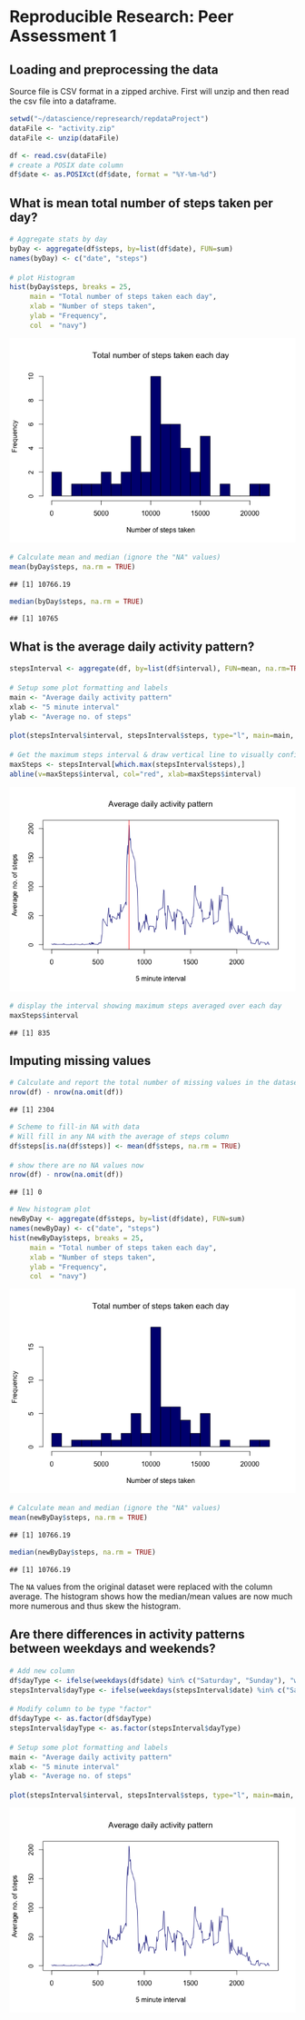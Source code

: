 # Reproducible Research: Peer Assessment 1


## Loading and preprocessing the data
Source file is CSV format in a zipped archive. First will unzip and then read the csv file into a dataframe.

```r
setwd("~/datascience/represearch/repdataProject")
dataFile <- "activity.zip"
dataFile <- unzip(dataFile)
```


```r
df <- read.csv(dataFile)
# create a POSIX date column
df$date <- as.POSIXct(df$date, format = "%Y-%m-%d")
```

## What is mean total number of steps taken per day?


```r
# Aggregate stats by day
byDay <- aggregate(df$steps, by=list(df$date), FUN=sum)
names(byDay) <- c("date", "steps")

# plot Histogram
hist(byDay$steps, breaks = 25, 
     main = "Total number of steps taken each day",
     xlab = "Number of steps taken",
     ylab = "Frequency",
     col  = "navy")
```

![](PA1_template_files/figure-html/unnamed-chunk-3-1.png)<!-- -->

```r
# Calculate mean and median (ignore the "NA" values)
mean(byDay$steps, na.rm = TRUE)
```

```
## [1] 10766.19
```

```r
median(byDay$steps, na.rm = TRUE)
```

```
## [1] 10765
```


## What is the average daily activity pattern?


```r
stepsInterval <- aggregate(df, by=list(df$interval), FUN=mean, na.rm=TRUE)

# Setup some plot formatting and labels
main <- "Average daily activity pattern"
xlab <- "5 minute interval"
ylab <- "Average no. of steps"

plot(stepsInterval$interval, stepsInterval$steps, type="l", main=main, xlab=xlab, ylab=ylab, col="navy")

# Get the maximum steps interval & draw vertical line to visually confirm accuracy
maxSteps <- stepsInterval[which.max(stepsInterval$steps),]
abline(v=maxSteps$interval, col="red", xlab=maxSteps$interval)
```

![](PA1_template_files/figure-html/unnamed-chunk-4-1.png)<!-- -->

```r
# display the interval showing maximum steps averaged over each day
maxSteps$interval
```

```
## [1] 835
```


## Imputing missing values


```r
# Calculate and report the total number of missing values in the dataset (i.e. the total number of rows with 
nrow(df) - nrow(na.omit(df))
```

```
## [1] 2304
```

```r
# Scheme to fill-in NA with data
# Will fill in any NA with the average of steps column
df$steps[is.na(df$steps)] <- mean(df$steps, na.rm = TRUE)

# show there are no NA values now
nrow(df) - nrow(na.omit(df))
```

```
## [1] 0
```

```r
# New histogram plot
newByDay <- aggregate(df$steps, by=list(df$date), FUN=sum)
names(newByDay) <- c("date", "steps")
hist(newByDay$steps, breaks = 25,
     main = "Total number of steps taken each day",
     xlab = "Number of steps taken",
     ylab = "Frequency",
     col  = "navy")
```

![](PA1_template_files/figure-html/unnamed-chunk-5-1.png)<!-- -->

```r
# Calculate mean and median (ignore the "NA" values)
mean(newByDay$steps, na.rm = TRUE)
```

```
## [1] 10766.19
```

```r
median(newByDay$steps, na.rm = TRUE)
```

```
## [1] 10766.19
```

The `NA` values from the original dataset were replaced with the column average. The histogram
shows how the median/mean values are now much more numerous and thus skew the histogram.

## Are there differences in activity patterns between weekdays and weekends?


```r
# Add new column
df$dayType <- ifelse(weekdays(df$date) %in% c("Saturday", "Sunday"), "weekend","weekday")
stepsInterval$dayType <- ifelse(weekdays(stepsInterval$date) %in% c("Saturday", "Sunday"), "weekend","weekday")

# Modify column to be type "factor"
df$dayType <- as.factor(df$dayType)
stepsInterval$dayType <- as.factor(stepsInterval$dayType)

# Setup some plot formatting and labels
main <- "Average daily activity pattern"
xlab <- "5 minute interval"
ylab <- "Average no. of steps"

plot(stepsInterval$interval, stepsInterval$steps, type="l", main=main, xlab=xlab, ylab=ylab, col="navy")
```

![](PA1_template_files/figure-html/unnamed-chunk-6-1.png)<!-- -->

